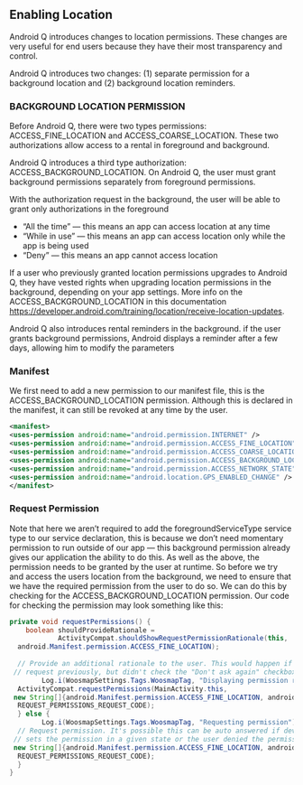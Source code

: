 ﻿##  Enabling Location

Android Q introduces changes to location permissions. These changes are very useful for end users because they have their most transparency and control.

Android Q introduces two changes: (1) separate permission for a background location and (2) background location reminders.

### BACKGROUND LOCATION PERMISSION
Before Android Q, there were two types permissions: ACCESS_FINE_LOCATION and ACCESS_COARSE_LOCATION. These two authorizations allow access to a rental in foreground and background.

Android Q introduces a third type authorization: ACCESS_BACKGROUND_LOCATION. On Android Q, the user must grant background permissions separately from foreground permissions.

With the authorization request in the background, the user will be able to grant only authorizations in the foreground

 - “All the time” — this means an app can access location at any time
-  “While in use” — this means an app can access location only while the app is being used
-  “Deny” — this means an app cannot access location

If a user who previously granted location permissions upgrades to Android Q, they have vested rights when upgrading location permissions in the background, depending on your app settings.
More info on the ACCESS_BACKGROUND_LOCATION in this documentation https://developer.android.com/training/location/receive-location-updates.

Android Q also introduces rental reminders in the background. if the user grants background permissions, Android displays a reminder after a few days, allowing him to modify the parameters

 
### Manifest

We first need to add a new permission to our manifest file, this is the ACCESS_BACKGROUND_LOCATION permission. Although this is declared in the manifest, it can still be revoked at any time by the user.
```xml
<manifest>  
<uses-permission android:name="android.permission.INTERNET" />
<uses-permission android:name="android.permission.ACCESS_FINE_LOCATION" />
<uses-permission android:name="android.permission.ACCESS_COARSE_LOCATION" />
<uses-permission android:name="android.permission.ACCESS_BACKGROUND_LOCATION" /> 
<uses-permission android:name="android.permission.ACCESS_NETWORK_STATE" />
<uses-permission android:name="android.location.GPS_ENABLED_CHANGE" />
</manifest>
```

### Request Permission

Note that here we aren’t required to add the foregroundServiceType service type to our service declaration, this is because we don’t need momentary permission to run outside of our app — this background permission already gives our application the ability to do this.
As well as the above, the permission needs to be granted by the user at runtime. So before we try and access the users location from the background, we need to ensure that we have the required permission from the user to do so. We can do this by checking for the ACCESS_BACKGROUND_LOCATION permission. 
Our code for checking the permission may look something like this:

```java
private void requestPermissions() {  
    boolean shouldProvideRationale =  
            ActivityCompat.shouldShowRequestPermissionRationale(this,  
  android.Manifest.permission.ACCESS_FINE_LOCATION);  
  
  // Provide an additional rationale to the user. This would happen if the user denied the  
 // request previously, but didn't check the "Don't ask again" checkbox.  if (shouldProvideRationale) {  
        Log.i(WoosmapSettings.Tags.WoosmapTag, "Displaying permission rationale to provide additional context.");  
  ActivityCompat.requestPermissions(MainActivity.this,  
 new String[]{android.Manifest.permission.ACCESS_FINE_LOCATION, android.Manifest.permission.ACCESS_BACKGROUND_LOCATION},  
  REQUEST_PERMISSIONS_REQUEST_CODE);  
  } else {  
        Log.i(WoosmapSettings.Tags.WoosmapTag, "Requesting permission");  
  // Request permission. It's possible this can be auto answered if device policy  
 // sets the permission in a given state or the user denied the permission // previously and checked "Never ask again".  ActivityCompat.requestPermissions(MainActivity.this,  
 new String[]{android.Manifest.permission.ACCESS_FINE_LOCATION, android.Manifest.permission.ACCESS_BACKGROUND_LOCATION},  
  REQUEST_PERMISSIONS_REQUEST_CODE);  
  }  
}
```

